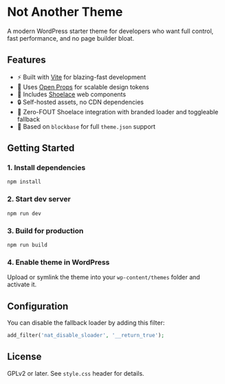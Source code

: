 # Not Another Theme

A modern WordPress starter theme for developers who want full control, fast performance, and no page builder bloat.

## Features

- ⚡ Built with [Vite](https://vitejs.dev/) for blazing-fast development
- 🎨 Uses [Open Props](https://open-props.style/) for scalable design tokens
- 🧩 Includes [Shoelace](https://shoelace.style/) web components
- 🔒 Self-hosted assets, no CDN dependencies
- 🧼 Zero-FOUT Shoelace integration with branded loader and toggleable fallback
- 🧱 Based on `blockbase` for full `theme.json` support

## Getting Started

### 1. Install dependencies

```
npm install
```

### 2. Start dev server

```
npm run dev
```

### 3. Build for production

```
npm run build
```

### 4. Enable theme in WordPress

Upload or symlink the theme into your `wp-content/themes` folder and activate it.

## Configuration

You can disable the fallback loader by adding this filter:

```php
add_filter('nat_disable_sloader', '__return_true');
```

## License

GPLv2 or later. See `style.css` header for details.
